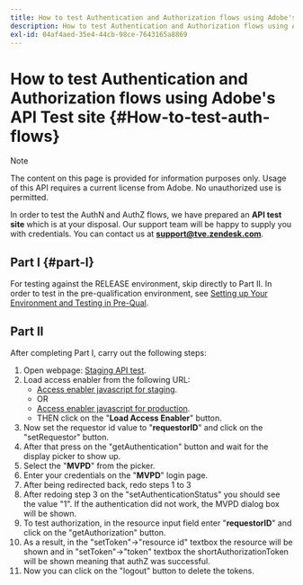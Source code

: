 ```yaml
---
title: How to test Authentication and Authorization flows using Adobe's API test site
description: How to test Authentication and Authorization flows using Adobe's API test site
exl-id: 04af4aed-35e4-44cb-98ce-7643165a8869
---
```

# How to test Authentication and Authorization flows using Adobe's API Test site {#How-to-test-auth-flows}

>[!NOTE]
>
>The content on this page is provided for information purposes only. Usage of this API requires a current license from Adobe. No unauthorized use is permitted.

In order to test the AuthN and AuthZ flows, we have prepared an **API test site** which is at your disposal. Our support team will be happy to supply you with credentials. You can contact us at **support@tve.zendesk.com**.


## Part I {#part-I}

For testing against the RELEASE environment, skip directly to Part II.  In order to test in the pre-qualification environment, see [Setting up Your Environment and Testing in Pre-Qual](/help/authentication/notes-technical/setting-up-your-environment-and-testing-in-prequal.md).

## Part II

After completing Part I, carry out the following steps:


1.  Open webpage: [Staging API test](https://sp.auth-staging.adobe.com/apitest/api.html).
1.  Load access enabler from the following URL:
    * [Access enabler javascript for staging](https://entitlement.auth-staging.adobe.com/entitlement/js/AccessEnabler.js). 
    * OR 
    * [Access enabler javascript for production](https://entitlement.auth.adobe.com/entitlement/js/AccessEnabler.js).
    * THEN click on the "**Load Access Enabler**" button.
1.  Now set the requestor id value to "**requestorID**" and click on the "setRequestor" button.
1.  After that press on the "getAuthentication" button and wait for the display picker to show up.
1.  Select the "**MVPD**" from the picker.
1.  Enter your credentials on the "**MVPD**" login page.
1.  After being redirected back, redo steps 1 to 3
1.  After redoing step 3 on the "setAuthenticationStatus" you should see the value "1". If the authentication did not work, the MVPD dialog box will be shown.
1.  To test authorization, in the resource input field enter "**requestorID**" and click on the "getAuthorization" button.
1.  As a result, in the "setToken"-\>"resource id" textbox the resource will be shown and in "setToken"-\>"token" textbox the shortAuthorizationToken will be shown meaning that authZ was successful.
1.  Now you can click on the "logout" button to delete the tokens.
